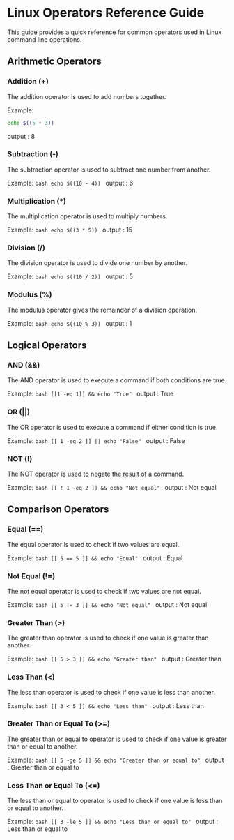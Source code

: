 # Linux Operators Reference Guide

This guide provides a quick reference for common operators used in Linux command line operations.

## Arithmetic Operators

### Addition (+)

The addition operator is used to add numbers together.

Example:
```bash
echo $((5 + 3))
```
output : 8


### Subtraction (-)

The subtraction operator is used to subtract one number from another.

Example:
``bash
echo $((10 - 4))
``
output : 6


### Multiplication (*)

The multiplication operator is used to multiply numbers.

Example:
``bash
echo $((3 * 5))
``
output : 15


### Division (/)

The division operator is used to divide one number by another.

Example:
``bash
echo $((10 / 2))
``
output : 5


### Modulus (%)

The modulus operator gives the remainder of a division operation.

Example:
``bash
echo $((10 % 3))
``
output : 1


## Logical Operators

### AND (&&)

The AND operator is used to execute a command if both conditions are true.

Example:
``bash
[[1 -eq 1]] && echo "True"
``
output : True


### OR (||)

The OR operator is used to execute a command if either condition is true.

Example:
``bash
[[ 1 -eq 2 ]] || echo "False"
``
output : False


### NOT (!)

The NOT operator is used to negate the result of a command.

Example:
``bash
[[ ! 1 -eq 2 ]] && echo "Not equal"
``
output : Not equal


## Comparison Operators

### Equal (==)

The equal operator is used to check if two values are equal.

Example:
``bash
[[ 5 == 5 ]] && echo "Equal"
``
output : Equal


### Not Equal (!=)

The not equal operator is used to check if two values are not equal.

Example:
``bash
[[ 5 != 3 ]] && echo "Not equal"
``
output : Not equal


### Greater Than (>)

The greater than operator is used to check if one value is greater than another.

Example:
``bash
[[ 5 > 3 ]] && echo "Greater than"
``
output : Greater than


### Less Than (<)

The less than operator is used to check if one value is less than another.

Example:
``bash
[[ 3 < 5 ]] && echo "Less than"
``
output : Less than


### Greater Than or Equal To (>=)

The greater than or equal to operator is used to check if one value is greater than or equal to another.

Example:
``bash
[[ 5 -ge 5 ]] && echo "Greater than or equal to"
``
output : Greater than or equal to


### Less Than or Equal To (<=)

The less than or equal to operator is used to check if one value is less than or equal to another.

Example:
``bash
 [[ 3 -le 5 ]] && echo "Less than or equal to"
 ``
 output : Less than or equal to
 
